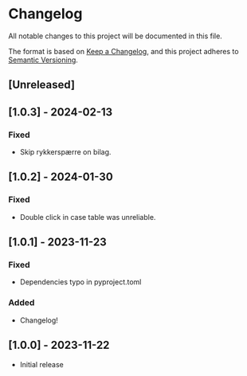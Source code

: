 # Changelog

All notable changes to this project will be documented in this file.

The format is based on [Keep a Changelog](https://keepachangelog.com/en/1.0.0/),
and this project adheres to [Semantic Versioning](https://semver.org/spec/v2.0.0.html).

## [Unreleased]

## [1.0.3] - 2024-02-13

### Fixed

- Skip rykkerspærre on bilag.

## [1.0.2] - 2024-01-30

### Fixed

- Double click in case table was unreliable.

## [1.0.1] - 2023-11-23

### Fixed

- Dependencies typo in pyproject.toml

### Added

- Changelog!

## [1.0.0] - 2023-11-22

- Initial release
